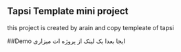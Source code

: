 ## Tapsi Template mini project 
this project is created by arain and copy templeate of tapsi

##Demo
ایجا بعدا یک لینک از پروژه ات میزاری
